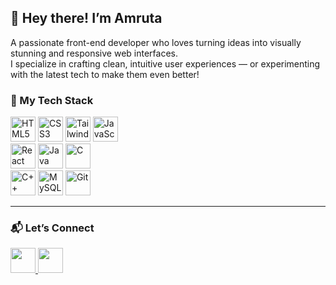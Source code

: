 ## 👋 Hey there! I’m Amruta

A passionate front-end developer who loves turning ideas into visually stunning and responsive web interfaces.  
I specialize in crafting clean, intuitive user experiences — or experimenting with the latest tech to make them even better!


### 🚀 My Tech Stack

<p align="left">
  <img src="https://img.icons8.com/color/48/html-5--v1.png" title="HTML5" width="40" />
  <img src="https://img.icons8.com/color/48/css3.png" title="CSS3" width="40" />
  <img src="https://img.icons8.com/color/48/tailwind_css.png" title="Tailwind CSS" width="40" />
  <img src="https://img.icons8.com/color/48/javascript--v1.png" title="JavaScript" width="40" /><br>
  <img src="https://img.icons8.com/officel/48/react.png" title="React" width="40" />
  <img src="https://img.icons8.com/color/48/java-coffee-cup-logo--v1.png" title="Java" width="40" />
  <img src="https://img.icons8.com/color/48/c-programming.png" title="C" width="40" /><br>
  <img src="https://img.icons8.com/color/48/c-plus-plus-logo.png" title="C++" width="40" />
  <img src="https://img.icons8.com/fluency/48/mysql-logo.png" title="MySQL" width="40" />
  <img src="https://img.icons8.com/color/48/git.png" title="Git" width="40" />
</p>

---

### 📬 Let’s Connect

<p align="left">
  <a href="https://www.linkedin.com/in/amruta-shingare" target="_blank" title="LinkedIn">
    <img src="https://img.icons8.com/color/48/linkedin.png" width="40"/>
  </a>
  <a href="mailto:amrutashingare7@gmail.com" title="Gmail">
    <img src="https://img.icons8.com/color/48/gmail--v1.png" width="40"/>
  </a>
</p>
